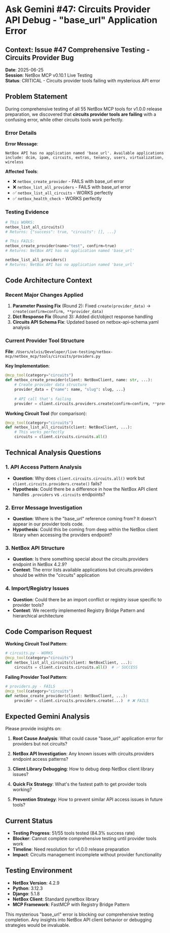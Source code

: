 # Ask Gemini #47: Circuits Provider API Debug - "base_url" Application Error

## Context: Issue #47 Comprehensive Testing - Circuits Provider Bug

**Date**: 2025-06-25  
**Session**: NetBox MCP v0.10.1 Live Testing  
**Status**: CRITICAL - Circuits provider tools failing with mysterious API error

## Problem Statement

During comprehensive testing of all 55 NetBox MCP tools for v1.0.0 release preparation, we discovered that **circuits provider tools are failing** with a confusing error, while other circuits tools work perfectly.

### Error Details

**Error Message**:
```
NetBox API has no application named 'base_url'. Available applications include: dcim, ipam, circuits, extras, tenancy, users, virtualization, wireless
```

**Affected Tools**:
- ❌ `netbox_create_provider` - FAILS with base_url error
- ❌ `netbox_list_all_providers` - FAILS with base_url error  
- ✅ `netbox_list_all_circuits` - WORKS perfectly
- ✅ `netbox_health_check` - WORKS perfectly

### Testing Evidence

```python
# This WORKS:
netbox_list_all_circuits()
# Returns: {"success": true, "circuits": [], ...}

# This FAILS:
netbox_create_provider(name="test", confirm=true)
# Returns: NetBox API has no application named 'base_url'

netbox_list_all_providers()
# Returns: NetBox API has no application named 'base_url'
```

## Code Architecture Context

### Recent Major Changes Applied

1. **Parameter Passing Fix** (Round 2): Fixed `create(provider_data)` → `create(confirm=confirm, **provider_data)`
2. **Dict Response Fix** (Round 3): Added dict/object response handling
3. **Circuits API Schema Fix**: Updated based on netbox-api-schema.yaml analysis

### Current Provider Tool Structure

**File**: `/Users/elvis/Developer/live-testing/netbox-mcp/netbox_mcp/tools/circuits/providers.py`

**Key Implementation**:
```python
@mcp_tool(category="circuits")
def netbox_create_provider(client: NetBoxClient, name: str, ...):
    # Create provider data structure
    provider_data = {"name": name, "slug": slug, ...}
    
    # API call that's failing
    provider = client.circuits.providers.create(confirm=confirm, **provider_data)
```

**Working Circuit Tool** (for comparison):
```python
@mcp_tool(category="circuits") 
def netbox_list_all_circuits(client: NetBoxClient, ...):
    # This works perfectly
    circuits = client.circuits.circuits.all()
```

## Technical Analysis Questions

### 1. API Access Pattern Analysis
- **Question**: Why does `client.circuits.circuits.all()` work but `client.circuits.providers.create()` fails?
- **Hypothesis**: Could there be a difference in how the NetBox API client handles `.providers` vs `.circuits` endpoints?

### 2. Error Message Investigation  
- **Question**: Where is the "base_url" reference coming from? It doesn't appear in our provider tools code.
- **Hypothesis**: Could this be coming from deep within the NetBox client library when accessing the providers endpoint?

### 3. NetBox API Structure
- **Question**: Is there something special about the circuits.providers endpoint in NetBox 4.2.9?
- **Context**: The error lists available applications but circuits.providers should be within the "circuits" application

### 4. Import/Registry Issues
- **Question**: Could there be an import conflict or registry issue specific to provider tools?
- **Context**: We recently implemented Registry Bridge Pattern and hierarchical architecture

## Code Comparison Request

**Working Circuit Tool Pattern**:
```python
# circuits.py - WORKS
@mcp_tool(category="circuits")
def netbox_list_all_circuits(client: NetBoxClient, ...):
    circuits = client.circuits.circuits.all()  # ✅ SUCCESS
```

**Failing Provider Tool Pattern**:
```python  
# providers.py - FAILS
@mcp_tool(category="circuits")
def netbox_create_provider(client: NetBoxClient, ...):
    provider = client.circuits.providers.create(...)  # ❌ FAILS
```

## Expected Gemini Analysis

Please provide insights on:

1. **Root Cause Analysis**: What could cause "base_url" application error for providers but not circuits?

2. **NetBox API Investigation**: Any known issues with circuits.providers endpoint access patterns?

3. **Client Library Debugging**: How to debug deep NetBox client library issues?

4. **Quick Fix Strategy**: What's the fastest path to get provider tools working?

5. **Prevention Strategy**: How to prevent similar API access issues in future tools?

## Current Status

- **Testing Progress**: 51/55 tools tested (84.3% success rate)
- **Blocker**: Cannot complete comprehensive testing until provider tools work
- **Timeline**: Need resolution for v1.0.0 release preparation
- **Impact**: Circuits management incomplete without provider functionality

## Testing Environment

- **NetBox Version**: 4.2.9
- **Python**: 3.12.3
- **Django**: 5.1.8
- **NetBox Client**: Standard pynetbox library
- **MCP Framework**: FastMCP with Registry Bridge Pattern

This mysterious "base_url" error is blocking our comprehensive testing completion. Any insights into NetBox API client behavior or debugging strategies would be invaluable.